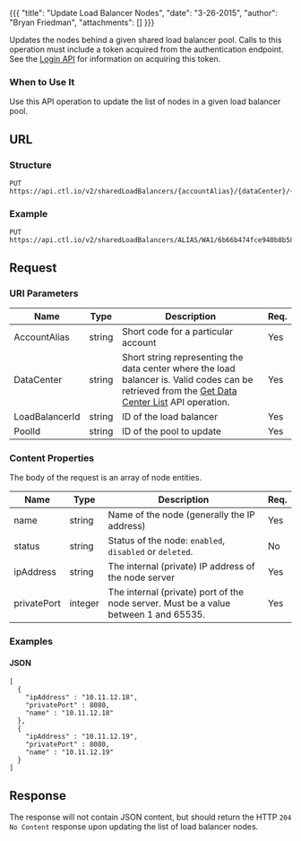 {{{
  "title": "Update Load Balancer Nodes",
  "date": "3-26-2015",
  "author": "Bryan Friedman",
  "attachments": []
}}}

Updates the nodes behind a given shared load balancer pool. Calls to this operation must include a token acquired from the authentication endpoint. See the [Login API](../Authentication/login.md) for information on acquiring this token.

### When to Use It

Use this API operation to update the list of nodes in a given load balancer pool.

## URL

### Structure

    PUT https://api.ctl.io/v2/sharedLoadBalancers/{accountAlias}/{dataCenter}/{loadBalancerId}/pools/{poolId}/nodes

### Example

    PUT https://api.ctl.io/v2/sharedLoadBalancers/ALIAS/WA1/6b66b474fce940b8b581242709b5b2f0/pools/40150dde098640e8b993de0e7417afc4/nodes

## Request

### URI Parameters

| Name | Type | Description | Req. |
| --- | --- | --- | --- |
| AccountAlias | string | Short code for a particular account | Yes |
| DataCenter | string | Short string representing the data center where the load balancer is. Valid codes can be retrieved from the [Get Data Center List](get-data-center.md) API operation. | Yes |
| LoadBalancerId | string | ID of the load balancer | Yes |
| PoolId | string | ID of the pool to update | Yes |

### Content Properties

The body of the request is an array of node entities.

| Name | Type | Description | Req. |
| --- | --- | --- | --- |
| name | string | Name of the node (generally the IP address) | Yes |
| status | string | Status of the node: `enabled`, `disabled` or `deleted`. | No |
| ipAddress | string | The internal (private) IP address of the node server | Yes |
| privatePort | integer | The internal (private) port of the node server. Must be a value between 1 and 65535. | Yes |

### Examples

#### JSON

    [
      {
        "ipAddress" : "10.11.12.18",
        "privatePort" : 8080,
        "name" : "10.11.12.18"
      },
      {
        "ipAddress" : "10.11.12.19",
        "privatePort" : 8080,
        "name" : "10.11.12.19"
      }
    ]

## Response

The response will not contain JSON content, but should return the HTTP `204 No Content` response upon updating the list of load balancer nodes.
